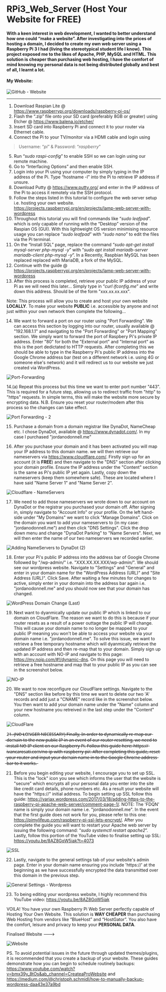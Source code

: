 # RPi3_Web_Server (Host Your Website for FREE)

#### With a keen interest in web development, I wanted to better understand how one could “make a website”. After investigating into the prices of hosting a domain, I decided to create my own web server using a Raspberry Pi 3 I had (living the stereotypical student life I know). This project exposed me to the likes of Apache, PHP, MySQL and HTML. This solution is cheaper than purchasing web hosting, I have the comfort of mind knowing my personal data is not being distributed globally and best of all, I learnt a lot. 

#### My Website: 

![GitHub - Website](https://user-images.githubusercontent.com/36043248/87041048-8c15c880-c1e9-11ea-8927-57134afa0477.PNG)

-------------------------------------------------------------------------------------------------------------------------------

1. Download Raspian Lite @ https://www.raspberrypi.org/downloads/raspberry-pi-os/
2. Flash the “.zip” file onto your SD card (preferably 8GB or greater) using Etcher @ https://www.balena.io/etcher/
3. Insert SD card into Raspberry Pi and connect it to your router via Ethernet cable.
4. Connect the Pi to your TV/monitor via a HDMI cable and login using 
>Username: “*pi*” & 
>Password: “*raspberry*”
5. Run “*sudo raspi-config*” to enable SSH so we can login using our remote machine.
6. Go to “Interfacing Options” and then enable SSH.
7. Login into your Pi using your computer by simply typing in the IP address of the Pi. Type “hostname -l” into the Pi to retrieve IP address if unsure.
8. Download Putty @ https://www.putty.org/ and enter in the IP address of the Pi to access it remotely via the SSH protocol.
9. Follow the steps listed in this tutorial to configure the web server setup i.e. hosting your own website. https://projects.raspberrypi.org/en/projects/lamp-web-server-with-wordpress
10. Throughout this tutorial you will find commands like “*sudo leafpad*”. which is only capable of running with the “Desktop” version of the Raspian OS (GUI). With this lightweight OS version minimising resource usage you can replace “*sudo leafpad*” with “*sudo nano*” to edit the files via the Pi terminal.
11. On the “Install SQL” page, replace the command “*sudo apt-get install mysql-server php-mysql -y*” with “*sudo apt install mariadb-server mariadb-client php-mysql -y*”. In a Recently, Raspbian MySQL has been replaced replaced with MariaDB, a fork of the MySQL. 
12. Continue with the guide @ https://projects.raspberrypi.org/en/projects/lamp-web-server-with-wordpress
13. After this process is completed, retrieve your public IP address of your Pi as we will need this later... Simply type in “*curl ifconfig.me*” and write down this address. Should be of the form "xxx.xx.xx.xxx". 

Note: This process will allow you to create and host your own website **LOCALLY**. To make your website **PUBLIC** i.e. accessible by anyone and not just within your own network then complete the following...

14. We want to forward a port on our router using "Port Forwarding". We can access this section by logging into our router, usually available @ "192.168.1.1" and navigating to the "Port Forwarding" or "Port Mapping" section. We simply want to forward the port of Raspbery Pi's private IP address. Enter "80" for both the "External port" and "Internal port" as this is the port dedictated to HTTP requests. After completing this we should be able to type in the Raspberry Pi's public IP address into the Google Chrome address bar (test on a different network i.e. using 4G or someone else's network) and it will redirect us to our website we just created via WordPress. 

![Port-Forwarding](https://user-images.githubusercontent.com/36043248/87045938-62ac6b00-c1f0-11ea-8148-92f37c479fbc.PNG)

14.(a) Repeat this process but this time we want to enter port number "443". This is required for a future step, allowing us to redirect traffic from "http" to "https" requests. In simple terms, this will make the website more secure by encrypting data. N.B. Ensure you reset your router/modem after this process so the changes can take effect.

![Port Forwarding - 2](https://user-images.githubusercontent.com/36043248/104127868-716d0980-535c-11eb-8494-2bf5bf484b7f.PNG)

15. Purchase a domain from a domain registrar like DynaDot, NameCheap etc. I chose DynaDot, available @ https://www.dynadot.com/. In my case I purchased "jordanodonnell.me"

16. After you purchase your domain and it has been activated you will map your IP address to this domain name. we will then retrieve our nameservers via https://www.cloudflare.com/. Firstly sign up for an account (it is **FREE**) and then navigate to the "DNS" section after clicking your domain profile. Ensure the IP address under the "Content" section is the same as Pi's public IP yet again. Lastly, copy down the nameservers (keep them somewhere safe). These are located where I have said "Name Server 1" and "Name Server 2".

![Cloudflare - NameServers](https://user-images.githubusercontent.com/36043248/87045160-773c3380-c1ef-11ea-96c2-093ca65a9cda.PNG)

17. We need to add those nameservers we wrote down to our account on DynaDot or the registrar you purchased your domain off. After signing in, simply navigate to "Account Info" or your profile. On the left hand-side under "My Domains" we want to click "Manage Domains". Click on the domain you want to add your nameservers to (in my case: "jordanodonnell.me") and then click "DNS Settings". Click the drop down menu and change "DynaDot Parking" to "Name Servers". Next, we will then enter the name of our two nameservers we recorded earlier.

![Adding NameServers to DynaDot (2)](https://user-images.githubusercontent.com/36043248/87045208-858a4f80-c1ef-11ea-8a70-d6f89c928592.PNG)

18. Enter your Pi's public IP address into the address bar of Google Chrome followed by "/wp-admin/" i.e. "XXX.XX.XX.XXX/wp-admin/". We should see our wordpress website. Navigate to "Settings" and "General" and enter in your domain name for the "WordPress Address (URL)" and "Site Address (URL)". Click Save. After waiting a few minutes for changes to active, simply enter in your domain into the address bar again i.e. "jordanodonnell.me" and you should now see that your domain has changed.

![WordPress Domain Change (Last)](https://user-images.githubusercontent.com/36043248/87045253-96d35c00-c1ef-11ea-8d43-54f08f23afd3.PNG)

19. Next want to dyanmically update our public IP which is linked to our domain on CloudFlare. The reason we want to do this is because if your router resets as a result of a power outtage the public IP will change. This will cause your domain name to no longer be mapped to your public IP meaning you won't be able to access your website via your domain name i.e. "jordanodonnell.me". To solve this issue, we want to retrieve a free temporary hostname which will dyanmically retrieve the updated IP address and then re-map that to your domain. Simply sign up with an account with NO-IP and navigate to this page: https://my.noip.com/#!/dynamic-dns. On this page you will need to retrieve a free hostname and map that to your public IP as you can see in the screenshot below. 

![NO-IP](https://user-images.githubusercontent.com/36043248/87309126-15900800-c514-11ea-887f-4b12ff6c26c8.PNG)

20. We want to now reconfigure our CloudFlare settings. Navigate to the "DNS" section like before by this time we want to delete our two 'A' records and add just a "CNAME" record like in the screenshot below. You then want to add your domain name under the "Name" column and your new hostname you retreived in the last step under the "Content" column.

![CloudFlare](https://user-images.githubusercontent.com/36043248/87309439-8505f780-c514-11ea-881a-e61391a2f928.PNG)

2̶1̶.̶ ̶(̶N̶O̶ ̶L̶O̶N̶G̶E̶R̶ ̶N̶E̶C̶E̶S̶S̶A̶R̶Y̶)̶ ̶F̶i̶n̶a̶l̶l̶y̶,̶ ̶I̶n̶ ̶o̶r̶d̶e̶r̶ ̶t̶o̶ ̶d̶y̶n̶a̶m̶i̶c̶a̶l̶l̶y̶ ̶r̶e̶-̶m̶a̶p̶ ̶o̶u̶r̶ ̶d̶o̶m̶a̶i̶n̶ ̶t̶o̶ ̶t̶h̶e̶ ̶n̶e̶w̶ ̶p̶u̶b̶l̶i̶c̶ ̶I̶P̶ ̶i̶n̶ ̶a̶n̶ ̶e̶v̶e̶n̶t̶ ̶o̶f̶ ̶o̶u̶r̶ ̶r̶o̶u̶t̶e̶r̶ ̶r̶e̶s̶e̶t̶t̶i̶n̶g̶,̶ ̶w̶e̶ ̶n̶e̶e̶d̶ ̶t̶o̶ ̶i̶n̶s̶t̶a̶l̶l̶ ̶N̶O̶-̶I̶P̶ ̶c̶l̶i̶e̶n̶t̶ ̶o̶n̶ ̶o̶u̶r̶ ̶R̶a̶s̶p̶b̶e̶r̶r̶y̶ ̶P̶i̶.̶ ̶F̶o̶l̶l̶o̶w̶ ̶t̶h̶i̶s̶ ̶g̶u̶i̶d̶e̶ ̶h̶e̶r̶e̶:̶ ̶h̶t̶t̶p̶s̶:̶/̶/̶i̶v̶a̶n̶c̶a̶r̶o̶s̶a̶t̶i̶.̶c̶o̶m̶/̶n̶o̶-̶i̶p̶-̶w̶i̶t̶h̶-̶r̶a̶s̶p̶b̶e̶r̶r̶y̶-̶p̶i̶/̶.̶ ̶A̶f̶t̶e̶r̶ ̶c̶o̶m̶p̶l̶e̶t̶i̶n̶g̶ ̶t̶h̶i̶s̶ ̶g̶u̶i̶d̶e̶,̶ ̶r̶e̶s̶e̶t̶ ̶y̶o̶u̶r̶ ̶r̶o̶u̶t̶e̶r̶ ̶a̶n̶d̶ ̶i̶n̶p̶u̶t̶ ̶y̶o̶u̶r̶ ̶d̶o̶m̶a̶i̶n̶ ̶n̶a̶m̶e̶ ̶i̶n̶ ̶t̶o̶ ̶t̶h̶e̶ ̶G̶o̶o̶g̶l̶e̶ ̶C̶h̶r̶o̶m̶e̶ ̶a̶d̶d̶r̶e̶s̶s̶ ̶b̶a̶r̶ ̶t̶o̶ ̶i̶t̶ ̶w̶o̶r̶k̶s̶.̶

21. Before you begin editing your website, I encourage you to set up SSL. This is the "lock" icon you see which informs the user that the website is "secure" which encrypts all your personal data you enter into the site like credit card details, phone numbers etc. As a result your website will have the "https://" initial address. To begin setting up SSL follow this guide: https://variax.wordpress.com/2017/03/18/adding-https-to-the-raspberry-pi-apache-web-server/comment-page-1/. NOTE: The 'FDQN' name is simply your domain name i.e. "jordanodonnell.me". In the event that the first guide does not work for you, please refer to this one: https://pimylifeup.com/raspberry-pi-ssl-lets-encrypt/. After you complete the guide you will want to restart your Apache web server by issuing the following command: “*sudo systemctl restart apache2*”. Lastly, follow this portion of the YouTube video to finalise setting up SSL: https://youtu.be/8AZ8GqW5iak?t=4073

![SSL](https://user-images.githubusercontent.com/36043248/87311151-c7c8cf00-c516-11ea-93fd-971c7f727360.PNG)

22. Lastly, navigate to the general settings tab of your website's admin page. Enter in your domain name ensuring you include 'https://' at the beginning as we have successfully encrypted the data transmitted over this domain in the previous step. 

![General Settings - Wordpress](https://user-images.githubusercontent.com/36043248/104128776-5d77d680-5361-11eb-9639-7a6dafeb788d.PNG)

23. To being editing your wordpress website, I highly recommend this YouTube video: https://youtu.be/8AZ8GqW5iak

VOILA! You have your own Raspberry Pi Web Server perfectly capable of Hosting Your Own Website. This solution is **WAY CHEAPER** than purchasing Web Hosting from vendors like “BlueHost” and “HostGator”. You also have the comfort, leisure and privacy to keep your **PERSONAL DATA**. 

Finalised Website --->

![Website](https://user-images.githubusercontent.com/36043248/87189430-894dcd00-c2e8-11ea-93b2-58587690324d.PNG)

PS. To avoid potential issues in the future through updated themes/plugins, it is recommended that you create a backup of your website. These guides demonstrate how you can begin to schedule routinely backups: https://www.youtube.com/watch?v=bmx39y_8tOs&ab_channel=CreateaProWebsite and https://medium.com/@christoph.schmidl/how-to-manually-backup-wordpress-daa43e37a9bd


